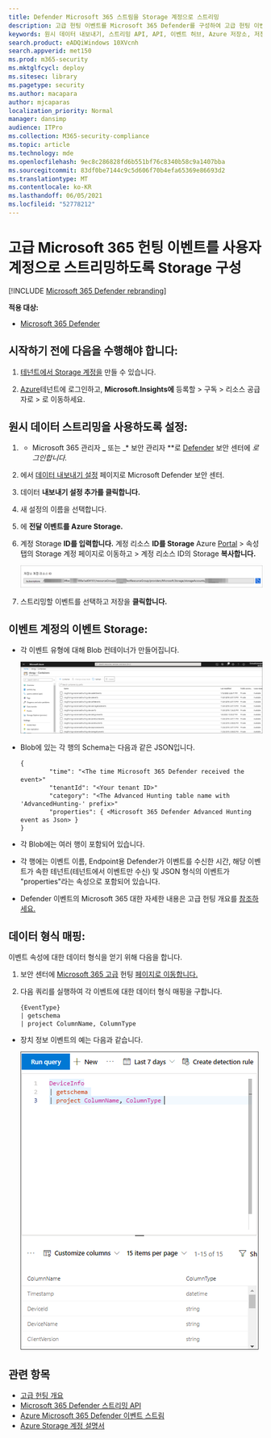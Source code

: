 ```yaml
---
title: Defender Microsoft 365 스트림을 Storage 계정으로 스트리밍
description: 고급 헌팅 이벤트를 Microsoft 365 Defender를 구성하여 고급 헌팅 이벤트를 Storage 방법을 학습합니다.
keywords: 원시 데이터 내보내기, 스트리밍 API, API, 이벤트 허브, Azure 저장소, 저장소 계정, 고급 헌팅, 원시 데이터 공유
search.product: eADQiWindows 10XVcnh
search.appverid: met150
ms.prod: m365-security
ms.mktglfcycl: deploy
ms.sitesec: library
ms.pagetype: security
ms.author: macapara
author: mjcaparas
localization_priority: Normal
manager: dansimp
audience: ITPro
ms.collection: M365-security-compliance
ms.topic: article
ms.technology: mde
ms.openlocfilehash: 9ec8c286828fd6b551bf76c8340b58c9a1407bba
ms.sourcegitcommit: 83df0be7144c9c5d606f70b4efa65369e86693d2
ms.translationtype: MT
ms.contentlocale: ko-KR
ms.lasthandoff: 06/05/2021
ms.locfileid: "52778212"
---
```

# <a name="configure--microsoft-365-defender-to-stream-advanced-hunting-events-to-your-storage-account"></a>고급 Microsoft 365 헌팅 이벤트를 사용자 계정으로 스트리밍하도록 Storage 구성

[!INCLUDE [Microsoft 365 Defender rebranding](../../includes/microsoft-defender.md)]


**적용 대상:**
- [Microsoft 365 Defender](https://go.microsoft.com/fwlink/?linkid=2118804)


## <a name="before-you-begin"></a>시작하기 전에 다음을 수행해야 합니다:

1. [테넌트에서 Storage 계정을](/azure/storage/common/storage-account-overview) 만들 수 있습니다.

2. [Azure](https://ms.portal.azure.com/)테넌트에 로그인하고, **Microsoft.Insights에** 등록할 > 구독 > 리소스 공급자로 > 로 이동하세요.

## <a name="enable-raw-data-streaming"></a>원시 데이터 스트리밍을 사용하도록 설정:

1. * Microsoft 365 관리자 **_** 또는 _* 보안 관리자 **로 [Defender](https://security.microsoft.com) 보안 센터에 _로그인합니다._

2. 에서 [데이터 내보내기 설정](https://security.microsoft.com/settings/mtp_settings/raw_data_export) 페이지로 Microsoft Defender 보안 센터.

3. 데이터 **내보내기 설정 추가를 클릭합니다.**

4. 새 설정의 이름을 선택합니다.

5. 에 **전달 이벤트를 Azure Storage.**

6. 계정 Storage **ID를 입력합니다.** 계정 리소스 **ID를 Storage** Azure [Portal](https://ms.portal.azure.com/) > 속성 탭의 Storage 계정 페이지로 이동하고 > 계정 리소스 ID의 Storage **복사합니다.**

   ![이벤트 허브 리소스 ID1의 이미지](images/storage-account-resource-id.png)

7. 스트리밍할 이벤트를 선택하고 저장을 **클릭합니다.**

## <a name="the-schema-of-the-events-in-the-storage-account"></a>이벤트 계정의 이벤트 Storage:

- 각 이벤트 유형에 대해 Blob 컨테이너가 만들어집니다. 

  ![이벤트 허브 리소스 ID2의 이미지](images/storage-account-event-schema.png)

- Blob에 있는 각 행의 Schema는 다음과 같은 JSON입니다. 

  ```
  {
          "time": "<The time Microsoft 365 Defender received the event>"
          "tenantId": "<Your tenant ID>"
          "category": "<The Advanced Hunting table name with 'AdvancedHunting-' prefix>"
          "properties": { <Microsoft 365 Defender Advanced Hunting event as Json> }
  }               
  ```

- 각 Blob에는 여러 행이 포함되어 있습니다.

- 각 행에는 이벤트 이름, Endpoint용 Defender가 이벤트를 수신한 시간, 해당 이벤트가 속한 테넌트(테넌트에서 이벤트만 수신) 및 JSON 형식의 이벤트가 "properties"라는 속성으로 포함되어 있습니다.

- Defender 이벤트의 Microsoft 365 대한 자세한 내용은 고급 헌팅 개요를 [참조하세요.](../defender/advanced-hunting-overview.md)


## <a name="data-types-mapping"></a>데이터 형식 매핑:

이벤트 속성에 대한 데이터 형식을 얻기 위해 다음을 합니다.

1. 보안 센터에 [Microsoft 365 고급](https://security.microsoft.com) 헌팅 [페이지로 이동합니다.](https://security.microsoft.com/hunting-package)

2. 다음 쿼리를 실행하여 각 이벤트에 대한 데이터 형식 매핑을 구합니다. 

   ```
   {EventType}
   | getschema
   | project ColumnName, ColumnType 
   ```

- 장치 정보 이벤트의 예는 다음과 같습니다. 

  ![이벤트 허브 리소스 ID3의 이미지](images/machine-info-datatype-example.png)

## <a name="related-topics"></a>관련 항목
- [고급 헌팅 개요](../defender/advanced-hunting-overview.md)
- [Microsoft 365 Defender 스트리밍 API](raw-data-export.md)
- [Azure Microsoft 365 Defender 이벤트 스트림](raw-data-export-storage.md)
- [Azure Storage 계정 설명서](/azure/storage/common/storage-account-overview)
